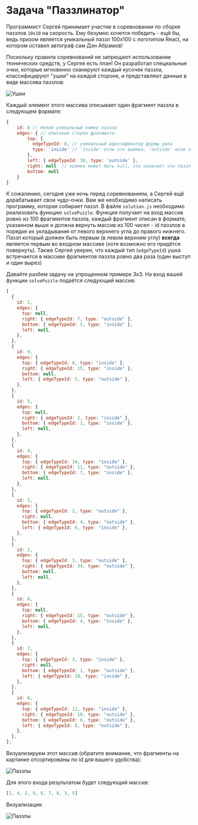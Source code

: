 # Задача "Паззлинатор"

Программист Сергей принимает участие в соревновании по сборке паззлов `10x10` на скорость. Ему безумно хочется победить - ещё бы, ведь призом является уникальный паззл 100х100 с логотипом React, на котором оставил автограф сам Дэн Абрамов!

Поскольку правила соревнований не запрещают использование технических средств, у Сергея есть план! Он разработал специальные очки, которые мгновенно сканируют каждый кусочек паззла, классифицируют "ушки" на каждой стороне, и представляют данные в виде массива паззлов:

![Ушки](http://i.piccy.info/i9/ab651198cea8d9c908cc2c2929830cef/1609327670/13595/1411622/p1.png)

Каждый элемент этого массива описывает один фрагмент паззла в следующем формате:
```js
{
    id: 8 // Некий уникальный номер паззла
    edges: { // описание сторон фрагмента
        top: { 
          edgeTypeId: 8, // уникальный идентификатор формы ушка
          type: 'inside' // 'inside' если это выемка, 'outside' если это выступ
        },
        left: { edgeTypeId: 38, type: 'outside' },
        right: null  // кромка может быть null, это означает что паззл на этой стороне не имеет ушка
        bottom: null
    }
}
```

К сожалению, сегодня уже ночь перед соревнованием, а Сергей ещё дорабатывает свои чудо-очки. Вам же необходимо написать программу, которая собирает паззл.
В файле `solution.js` необходимо реализовать функцию `solvePuzzle`. Функция получает на вход массив ровно из 100 фрагментов паззла, каждый фрагмент описан в формате, указанном выше и должна вернуть массив из 100 чисел - id паззлов в порядке их укладывания от левого верхнего угла до правого нижнего. Паззл который должен быть первым (в левом верхнем углу) **всегда** является первым во входном массиве (хотя возможно его придётся повернуть). Также Сергей уверен, что каждый тип (`edgeTypeId`) ушка встречается в массиве фрагментов паззла ровно два раза (один выступ и один вырез)

Давайте разбем задачу на упрощенном примере 3х3. На вход вашей функции `solvePuzzle` подаётся следующий массив:

```js
[
  {
    id: 1,
    edges: {
      top: null,
      right: { edgeTypeId: 7, type: "outside" },
      bottom: { edgeTypeId: 5, type: "inside" },
      left: null,
    },
  },
  {
    id: 9,
    edges: {
      top: { edgeTypeId: 8, type: "inside" },
      right: { edgeTypeId: 15, type: "inside" },
      bottom: null,
      left: { edgeTypeId: 5, type: "outside" },
    },
  },
  {
    id: 5,
    edges: {
      top: null,
      right: { edgeTypeId: 2, type: "inside" },
      bottom: { edgeTypeId: 1, type: "inside" },
      left: null,
    },
  },
  {
    id: 4,
    edges: {
      top: { edgeTypeId: 34, type: "inside" },
      right: { edgeTypeId: 11, type: "outside" },
      bottom: { edgeTypeId: 7, type: "inside" },
      left: null,
    },
  },
  {
    id: 3,
    edges: {
      top: { edgeTypeId: 2, type: "outside" },
      right: null,
      bottom: { edgeTypeId: 4, type: "outside" },
      left: { edgeTypeId: 6, type: "inside" },
    },
  },
  {
    id: 2,
    edges: {
      top: { edgeTypeId: 3, type: "outside" },
      right: { edgeTypeId: 34, type: "outside" },
      bottom: null,
      left: null,
    },
  },
  {
    id: 8,
    edges: {
      top: null,
      right: { edgeTypeId: 15, type: "outside" },
      bottom: { edgeTypeId: 4, type: "inside" },
      left: null,
    },
  },
  {
    id: 7,
    edges: {
      top: { edgeTypeId: 3, type: "inside" },
      right: null,
      bottom: { edgeTypeId: 1, type: "outside" },
      left: { edgeTypeId: 10, type: "inside" },
    },
  },
  {
    id: 6,
    edges: {
      top: { edgeTypeId: 11, type: "inside" },
      right: { edgeTypeId: 10, type: "outside" },
      bottom: { edgeTypeId: 6, type: "outside" },
      left: { edgeTypeId: 8, type: "outside" },
    },
  },
];
```

Визуализируем этот массив (обратите внимание, что фрагменты на картинке отсортированы по id для вашего удобства):

![Паззлы](http://i.piccy.info/i9/58a8ab7e75533a9bd6f41d9dd3d13aec/1609331114/51402/1411622/p2.png)

Для этого входа результатом будет следующий массив:
```js
[1, 4, 2, 9, 6, 7, 8, 3, 5]
```

Визуализация:

![Паззлы](http://i.piccy.info/i9/d7c562008c15a9ddff97472ad52402b1/1609332445/31816/1411622/p3.png)
